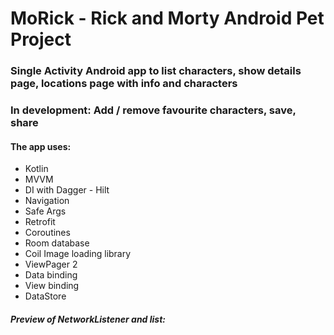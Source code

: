 # MoRick - Rick and Morty Android Pet Project
### Single Activity Android app to list characters, show details page, locations page with info and characters
### In development: Add / remove favourite characters, save, share

#### The app uses:
 - Kotlin
 - MVVM
 - DI with Dagger - Hilt
 - Navigation
 - Safe Args
 - Retrofit
 - Coroutines 
 - Room database
 - Coil Image loading library
 - ViewPager 2
 - Data binding
 - View binding
 - DataStore

##### Preview of NetworkListener and list:
